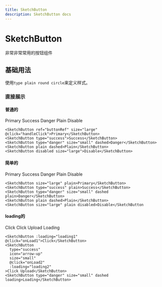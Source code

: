 ```yaml
---
title: SketchButton
description: SketchButton docs
---
```


# SketchButton

非常非常常用的按钮组件

## 基础用法

使用`type plain round circle`来定义样式。

### 直接展示

#### 普通的

<Block>
    <SketchButton ref="buttonRef" size="large" @click="handleClick">Primary</SketchButton>
    <SketchButton type="success">Success</SketchButton>
    <SketchButton type="danger" size="small" dashed>Danger</SketchButton>
    <SketchButton plain dashed>Plain</SketchButton>
    <SketchButton disabled size="large">Disable</SketchButton>
</Block>

```vue
<SketchButton ref="buttonRef" size="large" @click="handleClick">Primary</SketchButton>
<SketchButton type="success">Success</SketchButton>
<SketchButton type="danger" size="small" dashed>Danger</SketchButton>
<SketchButton plain dashed>Plain</SketchButton>
<SketchButton disabled size="large">Disable</SketchButton>
```

#### 简单的

<Block>
    <SketchButton size="large" plain>Primary</SketchButton>
    <SketchButton type="success" plain>Success</SketchButton>
    <SketchButton type="danger" size="small" dashed plain>Danger</SketchButton>
    <SketchButton plain dashed>Plain</SketchButton>
    <SketchButton size="large" plain disabled>Disable</SketchButton>
</Block>

```vue
<SketchButton size="large" plain>Primary</SketchButton>
<SketchButton type="success" plain>Success</SketchButton>
<SketchButton type="danger" size="small" dashed plain>Danger</SketchButton>
<SketchButton plain dashed>Plain</SketchButton>
<SketchButton size="large" plain disabled>Disable</SketchButton
```

#### loading的

<Block>
    <SketchButton :loading="loading1" @click="onLoad1">Click</SketchButton>
    <SketchButton type="success" icon="arrow-up" size="small" @click="onLoad2" :loading="loading2" >Click Upload</SketchButton
        >
    <SketchButton type="danger" size="small" dashed loading>Loading</SketchButton>
</Block>

```vue
<SketchButton :loading="loading1" @click="onLoad1">Click</SketchButton>
<SketchButton
  type="success"
  icon="arrow-up"
  size="small"
  @click="onLoad2"
  :loading="loading2"
>Click Upload</SketchButton>
<SketchButton type="danger" size="small" dashed loading>Loading</SketchButton>
```

<script setup>
import SketchButton from '../../src/components/SketchButton/SketchButton.vue';
import Block from '../../src/components/SketchBlock/Block.vue';

import { ref } from 'vue';

const buttonRef = ref(null);
const handleClick = (e) => {
  console.log(e);
};
const loading1 = ref(false);
const onLoad1 = () => {
  loading1.value = true;
  setTimeout(() => {
    loading1.value = false;
  }, 1000);
};
const loading2 = ref(false);
const onLoad2 = () => {
  loading2.value = true;
  setTimeout(() => {
    loading2.value = false;
  }, 1000);
};
</script>
